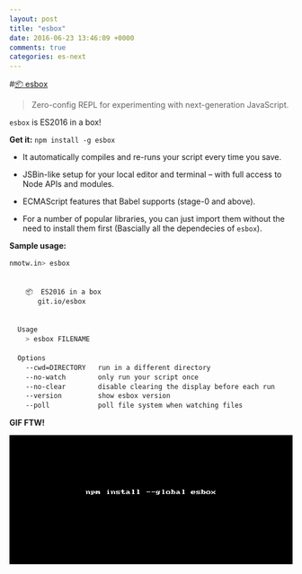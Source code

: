 ```yaml
---
layout: post
title: "esbox"
date: 2016-06-23 13:46:09 +0000
comments: true
categories: es-next
---
```


#[📦 esbox]()
>Zero-config REPL for experimenting with next-generation JavaScript.


`esbox` is ES2016 in a box!

__Get it:__ `npm install -g esbox`

* It automatically compiles and re-runs your script every time you save.

* JSBin-like setup for your local editor and terminal – with full access to Node APIs and modules.

* ECMAScript features that Babel supports (stage-0 and above).

* For a number of popular libraries, you can just import them without the need to install them first (Bascially all the dependecies of `esbox`).

__Sample usage:__

```sh
nmotw.in> esbox 

                         
    📦  ES2016 in a box   
       git.io/esbox      
                         

  Usage
    > esbox FILENAME

  Options
    --cwd=DIRECTORY   run in a different directory
    --no-watch        only run your script once
    --no-clear        disable clearing the display before each run
    --version         show esbox version
    --poll            poll file system when watching files
```

__GIF FTW!__

![esbox](/images/esbox/esbox.gif)

